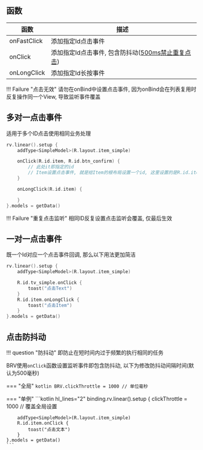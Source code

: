 ## 函数

| 函数 | 描述 |
|-|-|
| onFastClick | 添加指定Id点击事件 |
| onClick | 添加指定Id点击事件, 包含防抖动([500ms禁止重复点击](#_4)) |
| onLongClick | 添加指定Id长按事件 |

!!! Failure "点击无效"
    请勿在onBind中设置点击事件, 因为onBind会在列表复用时反复操作同一个View, 导致监听事件覆盖

## 多对一点击事件

适用于多个ID点击使用相同业务处理

```kotlin
rv.linear().setup {
    addType<SimpleModel>(R.layout.item_simple)

    onClick(R.id.item, R.id.btn_confirm) {
        // 此处it即指定的id
        // Item设置点击事件, 就是给Item的根布局设置一个id, 这里设置的是R.id.item
    }

    onLongClick(R.id.item) {

    }
}.models = getData()
```

!!! Failure "重复点击监听"
    相同ID反复设置点击监听会覆盖, 仅最后生效

## 一对一点击事件

既一个Id对应一个点击事件回调, 那么以下用法更加简洁

```kotlin
rv.linear().setup {
    addType<SimpleModel>(R.layout.item_simple)

    R.id.tv_simple.onClick {
        toast("点击Text")
    }
    R.id.item.onLongClick {
        toast("点击Item")
    }
}.models = getData()
```

## 点击防抖动

!!! question "防抖动"
    即防止在短时间内过于频繁的执行相同的任务

BRV使用`onClick`函数设置监听事件即包含防抖动, 以下为修改防抖动间隔时间(默认为500毫秒)

=== "全局"
    ```kotlin
    BRV.clickThrottle = 1000 // 单位毫秒
    ```

=== "单例"
    ```kotlin hl_lines="2"
    binding.rv.linear().setup {
        clickThrottle = 1000 // 覆盖全局设置

        addType<SimpleModel>(R.layout.item_simple)
        R.id.item.onClick {
            toast("点击文本")
        }
    }.models = getData()
    ```